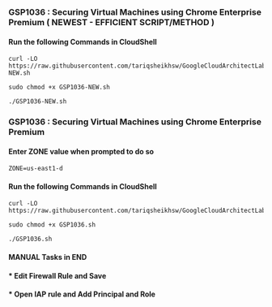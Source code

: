### GSP1036 :  Securing Virtual Machines using Chrome Enterprise Premium ( NEWEST - EFFICIENT SCRIPT/METHOD ) 

#### Run the following Commands in CloudShell

```
curl -LO https://raw.githubusercontent.com/tariqsheikhsw/GoogleCloudArchitectLabs/main/Solutions/GSP1036-NEW.sh

sudo chmod +x GSP1036-NEW.sh

./GSP1036-NEW.sh
```



### GSP1036 :  Securing Virtual Machines using Chrome Enterprise Premium

#### Enter ZONE value when prompted to do so

```
ZONE=us-east1-d
```

#### Run the following Commands in CloudShell

```
curl -LO https://raw.githubusercontent.com/tariqsheikhsw/GoogleCloudArchitectLabs/main/Solutions/GSP1036.sh

sudo chmod +x GSP1036.sh

./GSP1036.sh
```

#### MANUAL Tasks in END 

#### * Edit Firewall Rule and Save 

#### * Open IAP rule and Add Principal and Role


